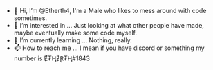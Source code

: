 - 👋 Hi, I’m @Etherth4, I'm a Male who likes to mess around with code sometimes.
- 👀 I’m interested in ... Just looking at what other people have made, maybe eventually make some code myself.
- 🌱 I’m currently learning ... Nothing, really.
- 📫 How to reach me ... I mean if you have discord or something my number is Ɇ₮ⱧɆⱤ₮Ⱨ#1843

<!---
Etherth4/Etherth4 is a ✨ special ✨ repository because its `README.md` (this file) appears on your GitHub profile.
You can click the Preview link to take a look at your changes.
--->
